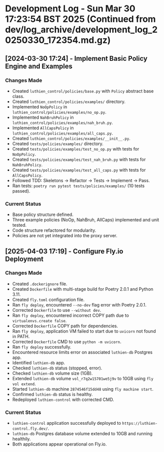# Development Log - Sun Mar 30 17:23:54 BST 2025 (Continued from dev/log_archive/development_log_20250330_172354.md.gz)

## [2024-03-30 17:24] - Implement Basic Policy Engine and Examples

### Changes Made
- Created `luthien_control/policies/base.py` with `Policy` abstract base class.
- Created `luthien_control/policies/examples/` directory.
- Implemented `NoOpPolicy` in `luthien_control/policies/examples/no_op.py`.
- Implemented `NahBruhPolicy` in `luthien_control/policies/examples/nah_bruh.py`.
- Implemented `AllCapsPolicy` in `luthien_control/policies/examples/all_caps.py`.
- Created `luthien_control/policies/examples/__init__.py`.
- Created `tests/policies/examples/` directory.
- Created `tests/policies/examples/test_no_op.py` with tests for `NoOpPolicy`.
- Created `tests/policies/examples/test_nah_bruh.py` with tests for `NahBruhPolicy`.
- Created `tests/policies/examples/test_all_caps.py` with tests for `AllCapsPolicy`.
- Followed TDD: Skeletons -> Refactor -> Tests -> Implement -> Pass.
- Ran tests: `poetry run pytest tests/policies/examples/` (10 tests passed).

### Current Status
- Base policy structure defined.
- Three example policies (NoOp, NahBruh, AllCaps) implemented and unit tested.
- Code structure refactored for modularity.
- Policies are not yet integrated into the proxy server.

## [2025-04-03 17:19] - Configure Fly.io Deployment

### Changes Made
- Created `.dockerignore` file.
- Created `Dockerfile` with multi-stage build for Poetry 2.0.1 and Python 3.11.
- Created `fly.toml` configuration file.
- Ran `fly deploy`, encountered `--no-dev` flag error with Poetry 2.0.1.
- Corrected `Dockerfile` to use `--without dev`.
- Ran `fly deploy`, encountered incorrect COPY path due to `virtualenvs.create false`.
- Corrected `Dockerfile` COPY path for dependencies.
- Ran `fly deploy`, application VM failed to start due to `uvicorn` not found in PATH.
- Corrected `Dockerfile` CMD to use `python -m uvicorn`.
- Ran `fly deploy` successfully.
- Encountered resource limits error on associated `luthien-db` Postgres app.
- Identified `luthien-db` app.
- Checked `luthien-db` status (stopped, error).
- Checked `luthien-db` volume size (1GB).
- Extended `luthien-db` volume `vol_r7q2w15701we5j9v` to 10GB using `fly vol extend`.
- Started `luthien-db` machine `2874546f15dd48` using `fly machine start`.
- Confirmed `luthien-db` status is healthy.
- Redeployed `luthien-control` with corrected CMD.

### Current Status
- `luthien-control` application successfully deployed to `https://luthien-control.fly.dev/`.
- `luthien-db` Postgres database volume extended to 10GB and running healthily.
- Both applications appear operational on Fly.io.
